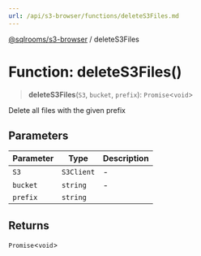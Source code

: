 ```yaml
---
url: /api/s3-browser/functions/deleteS3Files.md
---
```

[@sqlrooms/s3-browser](../index.md) / deleteS3Files

# Function: deleteS3Files()

> **deleteS3Files**(`S3`, `bucket`, `prefix`): `Promise`<`void`>

Delete all files with the given prefix

## Parameters

| Parameter | Type | Description |
| ------ | ------ | ------ |
| `S3` | `S3Client` | - |
| `bucket` | `string` | - |
| `prefix` | `string` |  |

## Returns

`Promise`<`void`>
